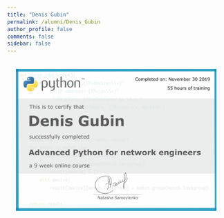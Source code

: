 ```yaml
---
title: "Denis Gubin"
permalink: /alumni/Denis_Gubin
author_profile: false
comments: false
sidebar: false
---
```


<div style="padding: 20px;">
  <img src="https://raw.githubusercontent.com/advpyneng/advpyneng.github.io/master/alumni/Denis_Gubin.png" alt="Advanced Python for network engineers">
</div>


